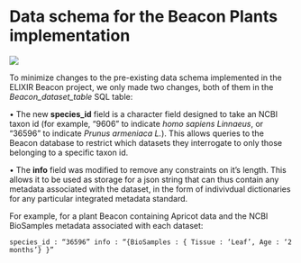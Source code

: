 # **Data schema for the Beacon Plants implementation**

![](https://github.com/ga4gh-beacon/beacon-elixir/blob/beacon_plant_prototype/Beacon_data_schema.png)

To minimize changes to the pre-existing data schema implemented in the ELIXIR Beacon project, we only made two changes, both of them in the *Beacon_dataset_table* SQL table:

• The new **species_id** field is a character field designed to take an NCBI taxon id (for example, “9606” to indicate *homo sapiens Linnaeus*, or “36596” to indicate *Prunus armeniaca L.*). This allows queries to the Beacon database to restrict which datasets they interrogate to only those belonging to a specific taxon id.


• The **info** field was modified to remove any constraints on it’s length. This allows it to be used as storage for a json string that can thus contain any metadata associated with the dataset, in the form of indivivdual dictionaries for any particular integrated metadata standard.

For example, for a plant Beacon containing Apricot data and the NCBI BioSamples metadata associated with each dataset:


`species_id : “36596”
info : “{BioSamples : { Tissue : ‘Leaf’, Age : ‘2 months’} }”
`
